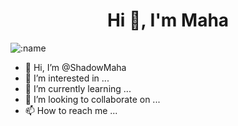 <h1 align="center">Hi 👋, I'm Maha </h1>

![:name](https://count.getloli.com/get/@ShadowMAha)


- 👋 Hi, I’m @ShadowMaha
- 👀 I’m interested in ...
- 🌱 I’m currently learning ...
- 💞️ I’m looking to collaborate on ...
- 📫 How to reach me ...

<!---
ShadowMaha/ShadowMaha is a ✨ special ✨ repository because its `README.md` (this file) appears on your GitHub profile.
You can click the Preview link to take a look at your changes.
--->
